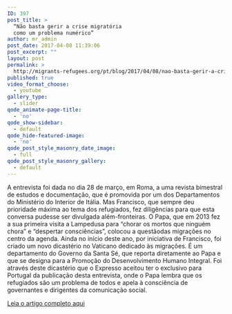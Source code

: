 ```yaml
---
ID: 397
post_title: >
  “Não basta gerir a crise migratória
  como um problema numérico”
author: mr_admin
post_date: 2017-04-08 11:39:06
post_excerpt: ""
layout: post
permalink: >
  http://migrants-refugees.org/pt/blog/2017/04/08/nao-basta-gerir-a-crise-migratoria-como-um-problema-numerico/
published: true
video_format_choose:
  - youtube
gallery_type:
  - slider
qode_animate-page-title:
  - 'no'
qode_show-sidebar:
  - default
qode_hide-featured-image:
  - 'no'
qode_post_style_masonry_date_image:
  - full
qode_post_style_masonry_gallery:
  - default
---
```

A entrevista foi dada no dia 28 de março, em Roma, a uma revista bimestral de estudos e documentação, que é promovida por um dos Departamentos do Ministério do Interior de Itália. Mas Francisco, que sempre deu prioridade máxima ao tema dos refugiados, fez diligências para que esta conversa pudesse ser divulgada além-fronteiras. O Papa, que em 2013 fez a sua primeira visita a Lampedusa para “chorar os mortos que ninguém chora” e “despertar consciências”, colocou a questãodas migrações no centro da agenda. Ainda no início deste ano, por iniciativa de Francisco, foi criado um novo dicastério no Vaticano dedicado às migrações. É um departamento do Governo da Santa Sé, que reporta diretamente ao Papa e que se designa para a Promoção do Desenvolvimento Humano Integral. Foi através deste dicastério que o Expresso aceitou ter o exclusivo para Portugal da publicação desta entrevista, onde o Papa lembra que os refugiados são um problema de todos e apela à consciência de governantes e dirigentes da comunicação social.

<a href="https://drive.google.com/file/d/0B2AK2bI01BzsaFJBREZ3akdrakU/view?usp=sharing" target="_blank">Leia o artigo completo aqui</a>